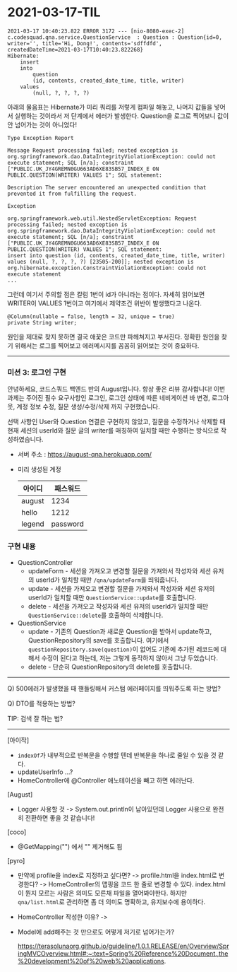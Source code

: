 # 2021-03-17-TIL

```
2021-03-17 10:40:23.822 ERROR 3172 --- [nio-8080-exec-2] c.codesquad.qna.service.QuestionService  : Question : Question{id=0, writer='', title='Hi, Dong!', contents='sdffdfd', createdDateTime=2021-03-17T10:40:23.822268}
Hibernate: 
    insert 
    into
        question
        (id, contents, created_date_time, title, writer) 
    values
        (null, ?, ?, ?, ?)
```

아래의 물음표는 Hibernate가 미리 쿼리를 저렇게 컴파일 해놓고, 나머지 값들을 넣어서 실행하는 것이라서 저 단계에서 에러가 발생한다. Question을 로그로 찍어보니 값이 안 넘어가는 것이 아니었다!

```
Type Exception Report

Message Request processing failed; nested exception is org.springframework.dao.DataIntegrityViolationException: could not execute statement; SQL [n/a]; constraint ["PUBLIC.UK_JY4GREMN0GU663AD6XE83SB57_INDEX_E ON PUBLIC.QUESTION(WRITER) VALUES 1"; SQL statement:

Description The server encountered an unexpected condition that prevented it from fulfilling the request.

Exception

org.springframework.web.util.NestedServletException: Request processing failed; nested exception is org.springframework.dao.DataIntegrityViolationException: could not execute statement; SQL [n/a]; constraint ["PUBLIC.UK_JY4GREMN0GU663AD6XE83SB57_INDEX_E ON PUBLIC.QUESTION(WRITER) VALUES 1"; SQL statement:
insert into question (id, contents, created_date_time, title, writer) values (null, ?, ?, ?, ?) [23505-200]]; nested exception is org.hibernate.exception.ConstraintViolationException: could not execute statement
...
```

그런데 여기서 주의할 점은 칼럼 1번이 id가 아니라는 점이다. 자세히 읽어보면 WRITER이 VALUES 1번이고 여기에서 제약조건 위반이 발생했다고 나온다.

```
@Column(nullable = false, length = 32, unique = true)
private String writer;
```

원인을 제대로 찾지 못하면 결국 애꿎은 코드만 파헤쳐지고 부서진다. 정확한 원인을 찾기 위해서는 로그를 찍어보고 에러메시지를 꼼꼼히 읽어보는 것이 중요하다.

---

### 미션 3: 로그인 구현

안녕하세요, 코드스쿼드 백엔드 반의 August입니다. 항상 좋은 리뷰 감사합니다! 이번 과제는 주어진 필수 요구사항인 로그인, 로그인 상태에 따른 네비게이션 바 변경, 로그아웃, 계정 정보 수정, 질문 생성/수정/삭제 까지 구현했습니다. 

선택 사항인 User와 Question 연결은 구현하지 않았고, 질문을 수정하거나 삭제할 때 현재 세션의 userId와 질문 글의 writer를 매칭하여 일치할 때만 수행하는 방식으로 작성하였습니다.

- 서버 주소 : https://august-qna.herokuapp.com/

- 미리 생성된 계정

  | 아이디 | 패스워드 |
  | ------ | -------- |
  | august | 1234     |
  | hello  | 1212     |
  | legend | password |

### 구현 내용
- QuestionController
  - updateForm - 세션을 가져오고 변경할 질문을 가져와서 작성자와 세션 유저의 userId가 일치할 때만 `/qna/updateForm`을 띄워줍니다.
  - update - 세션을 가져오고 변경할 질문을 가져와서 작성자와 세션 유저의 userId가 일치할 때만 `QuestionService::update`를 호출합니다.
  - delete - 세션을 가져오고 작성자와 세션 유저의 userId가 일치할 때만 `QuestionService::delete`를 호출하여 삭제합니다.
- QuestionService
  - update - 기존의 Question과 새로운 Question을 받아서 update하고, QuestionRepository의 save를 호출합니다. 여기에서 `questionRepository.save(question)`이 없어도 기존에 추가된 레코드에 대해서 수정이 된다고 하는데, 저는 그렇게 동작하지 않아서 그냥 두었습니다.
  - delete - 단순히 QuestionRepository의 delete를 호출합니다.

---

Q) 500에러가 발생했을 때 핸들링해서 커스텀 에러페이지를 띄워주도록 하는 방법?

Q) DTO를 적용하는 방법?

TIP: 검색 잘 하는 법?

---

[아이작]

- `indexOf`가 내부적으로 반복문을 수행할 텐데 반복문을 하나로 줄일 수 있을 것 같다.
- updateUserInfo ...?
- HomeController에 @Controller 애노테이션을 빼고 하면 에러난다.

[August]

- Logger 사용할 것 -> System.out.println이 남아있던데 Logger 사용으로 완전히 전환하면 좋을 것 같습니다!

[coco]

- @GetMapping("") 에서 "" 제거해도 됨

[pyro]

- 만약에 profile을 index로 지정하고 싶다면? -> profile.html을 index.html로 변경한다? -> HomeController의 맵핑을 코드 한 줄로 변경할 수 있다. index.html이 뭔지 모르는 사람은 의미도 모른채 파일을 열어봐야한다. 하지만 `qna/list.html`로 관리하면 좀 더 의미도 명확하고, 유지보수에 용이하다.



- HomeController 작성한 이유? ->



- Model에 add해주는 것 만으로도 어떻게 저기로 넘어가는가?

  https://terasolunaorg.github.io/guideline/1.0.1.RELEASE/en/Overview/SpringMVCOverview.html#:~:text=Spring%20Reference%20Document.,the%20development%20of%20web%20applications.

